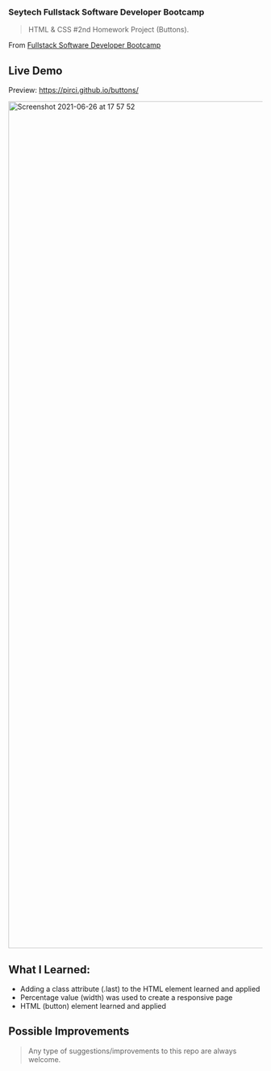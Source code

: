 ### Seytech Fullstack Software Developer Bootcamp

> HTML & CSS #2nd Homework Project (Buttons).

From [Fullstack Software Developer Bootcamp](https://www.seytech.co/)

## Live Demo

Preview: https://pirci.github.io/buttons/

<img width="1679" alt="Screenshot 2021-06-26 at 17 57 52" src="https://user-images.githubusercontent.com/43238947/123518998-f351b480-d6a8-11eb-89e5-474487ffed2f.png">


## What I Learned:

- Adding a class attribute (.last) to the HTML element learned and applied
- Percentage value (width) was used to create a responsive page
- HTML (button) element learned and applied

## Possible Improvements

> Any type of suggestions/improvements to this repo are always welcome.
